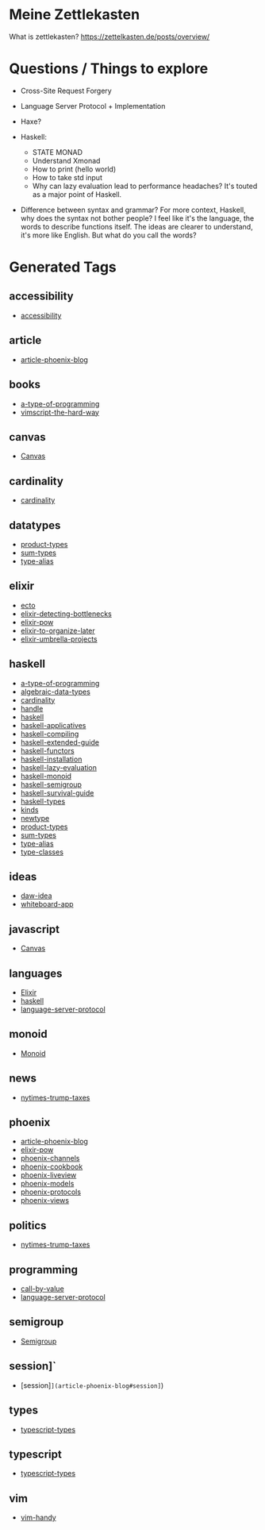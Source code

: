 # Meine Zettlekasten

What is zettlekasten?
https://zettelkasten.de/posts/overview/


# Questions / Things to explore
- Cross-Site Request Forgery

- Language Server Protocol + Implementation
- Haxe?
- Haskell:
  - STATE MONAD
  - Understand Xmonad
  - How to print (hello world)
  - How to take std input
  - Why can lazy evaluation lead to performance headaches? It's touted as a major point of Haskell.

- Difference between syntax and grammar?
For more context, Haskell, why does the syntax not bother people?
I feel like it's the language, the words to describe functions itself.
The ideas are clearer to understand, it's more like English.
But what do you call the words?


# Generated Tags

## accessibility

- [accessibility](accessibility)

## article

- [article-phoenix-blog](article-phoenix-blog)

## books

- [a-type-of-programming](a-type-of-programming)
- [vimscript-the-hard-way](vimscript-the-hard-way)

## canvas

- [Canvas](canvas#Canvas)

## cardinality

- [cardinality](cardinality)

## datatypes

- [product-types](product-types)
- [sum-types](sum-types)
- [type-alias](type-alias)

## elixir

- [ecto](ecto)
- [elixir-detecting-bottlenecks](elixir-detecting-bottlenecks)
- [elixir-pow](elixir-pow)
- [elixir-to-organize-later](elixir-to-organize-later)
- [elixir-umbrella-projects](elixir-umbrella-projects)

## haskell

- [a-type-of-programming](a-type-of-programming)
- [algebraic-data-types](algebraic-data-types)
- [cardinality](cardinality)
- [handle](handle)
- [haskell](haskell)
- [haskell-applicatives](haskell-applicatives)
- [haskell-compiling](haskell-compiling)
- [haskell-extended-guide](haskell-extended-guide)
- [haskell-functors](haskell-functors)
- [haskell-installation](haskell-installation)
- [haskell-lazy-evaluation](haskell-lazy-evaluation)
- [haskell-monoid](haskell-monoid)
- [haskell-semigroup](haskell-semigroup)
- [haskell-survival-guide](haskell-survival-guide)
- [haskell-types](haskell-types)
- [kinds](kinds)
- [newtype](newtype)
- [product-types](product-types)
- [sum-types](sum-types)
- [type-alias](type-alias)
- [type-classes](type-classes)

## ideas

- [daw-idea](daw-idea)
- [whiteboard-app](whiteboard-app)

## javascript

- [Canvas](canvas#Canvas)

## languages

- [Elixir](elixir#Elixir)
- [haskell](haskell)
- [language-server-protocol](language-server-protocol)

## monoid

- [Monoid](monoid#Monoid)

## news

- [nytimes-trump-taxes](nytimes-trump-taxes)

## phoenix

- [article-phoenix-blog](article-phoenix-blog)
- [elixir-pow](elixir-pow)
- [phoenix-channels](phoenix-channels)
- [phoenix-cookbook](phoenix-cookbook)
- [phoenix-liveview](phoenix-liveview)
- [phoenix-models](phoenix-models)
- [phoenix-protocols](phoenix-protocols)
- [phoenix-views](phoenix-views)

## politics

- [nytimes-trump-taxes](nytimes-trump-taxes)

## programming

- [call-by-value](call-by-value)
- [language-server-protocol](language-server-protocol)

## semigroup

- [Semigroup](semigroup#Semigroup)

## session]`

- [session]`](article-phoenix-blog#session]`)

## types

- [typescript-types](typescript-types)

## typescript

- [typescript-types](typescript-types)

## vim

- [vim-handy](vim-handy)
